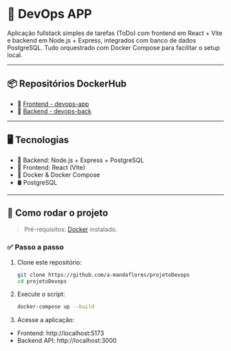 # 🚀 DevOps APP

Aplicação fullstack simples de tarefas (ToDo) com frontend em React + Vite e backend em Node.js + Express, integrados com banco de dados PostgreSQL. Tudo orquestrado com Docker Compose para facilitar o setup local.

---

## 📦 Repositórios DockerHub

- 🔹 [Frontend - devops-app](https://hub.docker.com/repository/docker/jersonb/devops-app)
- 🔹 [Backend - devops-back](https://hub.docker.com/repository/docker/jersonb/devops-back)

---

## 🖥️ Tecnologias

- 🧠 Backend: Node.js + Express + PostgreSQL
- 🎨 Frontend: React (Vite)
- 🐳 Docker & Docker Compose
- 🛢 PostgreSQL

---

## 🏁 Como rodar o projeto

> Pré-requisitos: [Docker](https://www.docker.com/) instalado.

### ✅ Passo a passo

1. Clone este repositório:
   ```bash
   git clone https://github.com/a-mandaflores/projetoDevops
   cd projetoDevops

2. Execute o script:
   ```bash
   docker-compose up --build

3. Acesse a aplicação:
- Frontend: http://localhost:5173
- Backend API: http://localhost:3000